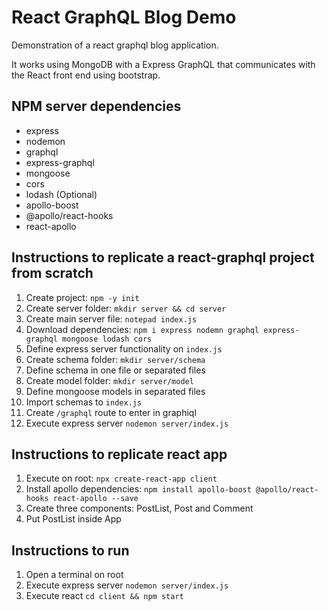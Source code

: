 # React GraphQL Blog Demo

Demonstration of a react graphql blog application.

It works using MongoDB with a Express GraphQL that communicates with
the React front end using bootstrap.

## NPM server dependencies

* express
* nodemon
* graphql
* express-graphql
* mongoose
* cors
* lodash (Optional)
* apollo-boost
* @apollo/react-hooks
* react-apollo

## Instructions to replicate a react-graphql project from scratch

1. Create project: `npm -y init`
2. Create server folder: `mkdir server && cd server`
3. Create main server file: `notepad index.js`
4. Download dependencies: `npm i express nodemn graphql express-graphql mongoose lodash cors`
5. Define express server functionality on `index.js`
6. Create schema folder: `mkdir server/schema`
6. Define schema in one file or separated files
7. Create model folder: `mkdir server/model`
6. Define mongoose models in separated files
8. Import schemas to `index.js`
9. Create `/graphql` route to enter in graphiql
10. Execute express server `nodemon server/index.js`

## Instructions to replicate react app

1. Execute on root: `npx create-react-app client`
2. Install apollo dependencies: `npm install apollo-boost @apollo/react-hooks react-apollo --save`
3. Create three components: PostList, Post and Comment
4. Put PostList inside App

## Instructions to run

1. Open a terminal on root
2. Execute express server `nodemon server/index.js`
3. Execute react `cd client && npm start`